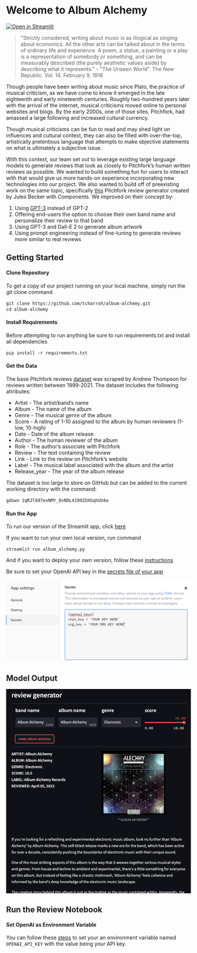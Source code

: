# Welcome to Album Alchemy
[![Open in Streamlit](https://static.streamlit.io/badges/streamlit_badge_black_white.svg)](https://album-alchemy.streamlit.app/)

<!-- <img width="160" alt="team-logo" src="https://user-images.githubusercontent.com/125633146/219563170-bf5c5073-2114-4cdb-9c51-d86149d96af3.png">
[Image generated using Stable Diffusion] -->

> "Strictly considered, writing about music is as illogical as singing about economics. All the other arts can be talked about in the terms of ordinary life and experience. A poem, a statue, a painting or a play is a representation of somebody or something, and can be measurably described (the purely aesthetic values aside) by describing what it represents." - "The Unseen World". The New Republic. Vol. 14. February 9, 1918

Though people have been writing about music since Plato, the practice of musical criticism, as we have come to know it emerged in the late eighteenth and early nineteenth centuries. Roughly two-hundred years later with the arrival of the internet, musical criticisms moved online to personal websites and blogs. By the early 2000s, one of those sites, Pitchfork, had amassed a large following and increased cultural currency.

Though musical criticisms can be fun to read and may shed light on influences and cultural context, they can also be filled with over-the-top, artistically pretentious language that attempts to make objective statements on what is ultimately a subjective issue. 

With this context, our team set out to leverage existing large language models to generate reviews that look as closely to Pitchfork’s human written reviews as possible.  We wanted to build something fun for users to interact with that would give us more hands-on experience incorporating new technologies into our project.  We also wanted to build off of preexisting work on the same topic, specifically [this](https://components.one/documentation/gpt-2-pitchfork-generator-tutorial) Pitchfork review generator created by Jules Becker with Components.  We improved on their concept by:
   1. Using [GPT-3](https://openai.com/blog/chatgpt) instead of GPT-2
   2. Offering end-users the option to choose their own band name and personalize their review to that band
   3. Using GPT-3 and Dall-E 2 to generate album artwork
   4. Using prompt engineering instead of fine-tuning to generate reviews more similar to real reviews

## Getting Started

#### Clone Repository

To get a copy of our project running on your local machine, simply run the git clone command

```
git clone https://github.com/tcharroh/album-alchemy.git
cd album-alchemy
```

#### Install Requirements

Before attempting to run anything be sure to run requirements.txt and install all dependencies

```
pip install -r requirements.txt
```

#### Get the Data

The base Pitchfork reviews [dataset](https://components.one/datasets/pitchfork-reviews-dataset) was scraped by Andrew Thompson for reviews written between 1999-2021. The dataset includes the following attributes:

   - Artist - The artist/band’s name
   - Album	- The name of the album
   - Genre	- The musical genre of the album
   - Score	- A rating of 1-10 assigned to the album by human reviewers (1-low, 10-high)
   - Date - Date of the album release
   - Author	- The human reviewer of the album
   - Role - The author’s associate with Pitchfork 
   - Review - The text containing the review	
   - Link - Link to the review on Pitchfork’s website
   - Label - The musical label associated with the album and the artist
   - Release_year - The year of the album release

The dataset is too large to store on GitHub but can be added to the current working directory with the command:

```
gdown 1qRJl9d7exNMY_8vNDL4199ZOXGqhUU4a
```

#### Run the App

To run our version of the Streamlit app, click [here](https://0-kbo-album-alchemy-capstone-app-0a12n5.streamlit.app/)

If you want to run your own local version, run command

```
streamlit run album_alchemy.py
```

And if you want to deploy your own version, follow these [instructions](https://docs.streamlit.io/streamlit-community-cloud/get-started/deploy-an-app)

Be sure to set your OpenAI API key in the [secrets file of your app](https://docs.streamlit.io/streamlit-community-cloud/get-started/deploy-an-app/connect-to-data-sources/secrets-management)

![Secrets](secrets_file_sample.png)


## Model Output

![Sample](sample_aa.png)


## Run the Review Notebook
#### Set OpenAI as Environment Variable
You can follow these [steps](https://www.twilio.com/blog/2017/01/how-to-set-environment-variables.html#:~:text=After%20%24Env%20%2C%20add%20a%20colon,you%20start%20from%20this%20shell.) to set your an environment variable named `OPENAI_API_KEY` with the value being your API key.

<!-- #### Evaluation

To ensure that our model does what we are claiming, we have included a few evaluation metrics.

#### Perplexity

How surprised are we to see these words given GPT-3's training data?  Luckily GPT-3 gives us the likelihood of each word it generates.

#### Degree of Memorization

How many 7-grams are present in the generated output that are also present in GPT-3's training data.  For this exercise, we assume that all of the Pitchfork reviews present in the dataset were also used in the training of GPT-3.  To learn more about the training of GPT-3, [see here](https://www.springboard.com/blog/data-science/machine-learning-gpt-3-open-ai/#:~:text=Common%20Crawl%20corpus%20contains%20petabytes%20of%20data%20collected%20over%208%20years%20of%20web%20crawling.%20The%20corpus%20contains%20raw%20web%20page%20data%2C%20metadata%20extracts%20and%20text%20extracts%20with%20light%20filtering.).

#### Humanness

We ask GPT-3 whether a human has written the review just generated by GPT-3 and with what probability it believes in its answer.

#### Cosine Similarity

A comparison using cosine similarity between a review generated by our model and a real Pitchfork review of the same band name, genre, and score.

### Further Work

Our original plan was to fold in a Stable Diffusion model that would use our generated album review to generate album artwork for our fictional band.  Due to computing and time limitations, we decided to scrap that aspect of this project and focus our efforts on the text generation. 

##### Thanks for checking out our project and playing along!
##### - The Album Alchemy Team -->

